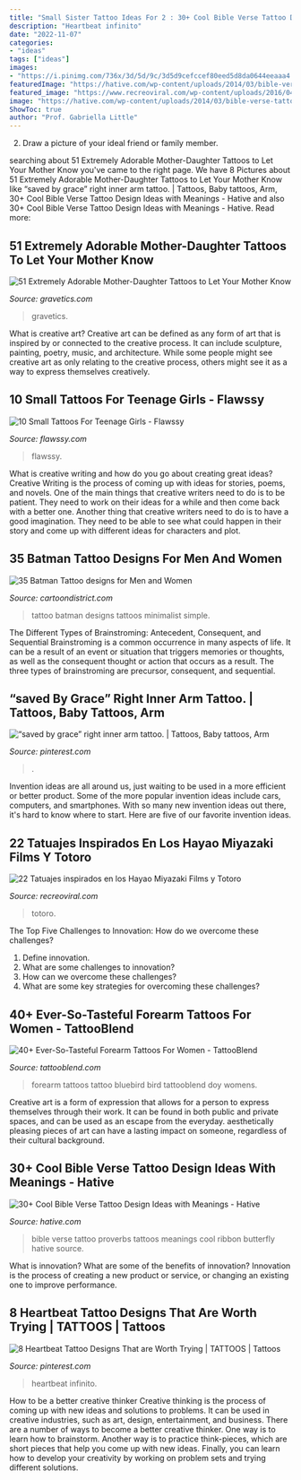 ```yaml
---
title: "Small Sister Tattoo Ideas For 2 : 30+ Cool Bible Verse Tattoo Design Ideas With Meanings"
description: "Heartbeat infinito"
date: "2022-11-07"
categories:
- "ideas"
tags: ["ideas"]
images:
- "https://i.pinimg.com/736x/3d/5d/9c/3d5d9cefccef80eed5d8da0644eeaaa4.jpg"
featuredImage: "https://hative.com/wp-content/uploads/2014/03/bible-verse-tattoos/3-proverbs-31-25-ribbon-butterfly.jpg"
featured_image: "https://www.recreoviral.com/wp-content/uploads/2016/04/TATUAJES-TOTORO-9.jpg"
image: "https://hative.com/wp-content/uploads/2014/03/bible-verse-tattoos/3-proverbs-31-25-ribbon-butterfly.jpg"
ShowToc: true
author: "Prof. Gabriella Little"
---
```



2. Draw a picture of your ideal friend or family member.

	

		
searching about 51 Extremely Adorable Mother-Daughter Tattoos to Let Your Mother Know you've came to the right page. We have 8 Pictures about 51 Extremely Adorable Mother-Daughter Tattoos to Let Your Mother Know like “saved by grace” right inner arm tattoo. | Tattoos, Baby tattoos, Arm, 30+ Cool Bible Verse Tattoo Design Ideas with Meanings - Hative and also 30+ Cool Bible Verse Tattoo Design Ideas with Meanings - Hative. Read more:
		
    
## 51 Extremely Adorable Mother-Daughter Tattoos To Let Your Mother Know

<img loading=lazy src="https://www.gravetics.com/wp-content/uploads/2017/07/Awesome-Tree-With-Birds-On-Shoulder-Mother-Daughter-Tattoo-Idea.jpg" onerror="this.onerror=null;this.src='https://tse1.mm.bing.net/th?id=OIP.PSe6ahlFuvpyXrfEE3HHoQHaFj&amp;pid=15.1';" alt="51 Extremely Adorable Mother-Daughter Tattoos to Let Your Mother Know">

_Source: gravetics.com_

>gravetics. 

	

What is creative art?
Creative art can be defined as any form of art that is inspired by or connected to the creative process. It can include sculpture, painting, poetry, music, and architecture. While some people might see creative art as only relating to the creative process, others might see it as a way to express themselves creatively.

    
## 10 Small Tattoos For Teenage Girls - Flawssy

<img loading=lazy src="https://www.flawssy.com/wp-content/uploads/2016/06/small-girls-womens-tattoos.jpg" onerror="this.onerror=null;this.src='https://tse2.mm.bing.net/th?id=OIP.icCa1qJyfx1RYb1hA4aHfQHaJ4&amp;pid=15.1';" alt="10 Small Tattoos For Teenage Girls - Flawssy">

_Source: flawssy.com_

>flawssy. 

	

What is creative writing and how do you go about creating great ideas?
Creative Writing is the process of coming up with ideas for stories, poems, and novels. One of the main things that creative writers need to do is to be patient. They need to work on their ideas for a while and then come back with a better one. Another thing that creative writers need to do is to have a good imagination. They need to be able to see what could happen in their story and come up with different ideas for characters and plot.

    
## 35 Batman Tattoo Designs For Men And Women

<img loading=lazy src="http://cartoondistrict.com/wp-content/uploads/2014/11/batman-tattoo-designs-for-men-and-women29.jpg" onerror="this.onerror=null;this.src='https://tse3.mm.bing.net/th?id=OIP.KCQVbp1bATwBOPbQ3LEbxQHaJ4&amp;pid=15.1';" alt="35 Batman Tattoo designs for Men and Women">

_Source: cartoondistrict.com_

>tattoo batman designs tattoos minimalist simple. 

	

The Different Types of Brainstroming: Antecedent, Consequent, and Sequential
Brainstroming is a common occurrence in many aspects of life. It can be a result of an event or situation that triggers memories or thoughts, as well as the consequent thought or action that occurs as a result. The three types of brainstroming are precursor, consequent, and sequential.

    
## “saved By Grace” Right Inner Arm Tattoo. | Tattoos, Baby Tattoos, Arm

<img loading=lazy src="https://i.pinimg.com/736x/3d/5d/9c/3d5d9cefccef80eed5d8da0644eeaaa4.jpg" onerror="this.onerror=null;this.src='https://tse2.mm.bing.net/th?id=OIP.jDnPRlA6Nq9MYXKxdDHFtAHaJ3&amp;pid=15.1';" alt="“saved by grace” right inner arm tattoo. | Tattoos, Baby tattoos, Arm">

_Source: pinterest.com_

>. 

	

Invention ideas are all around us, just waiting to be used in a more efficient or better product. Some of the more popular invention ideas include cars, computers, and smartphones. With so many new invention ideas out there, it's hard to know where to start. Here are five of our favorite invention ideas.

    
## 22 Tatuajes Inspirados En Los Hayao Miyazaki Films Y Totoro

<img loading=lazy src="https://www.recreoviral.com/wp-content/uploads/2016/04/TATUAJES-TOTORO-9.jpg" onerror="this.onerror=null;this.src='https://tse4.mm.bing.net/th?id=OIP.BD1AR2Lmsewv8c3Pyk6gpAHaKL&amp;pid=15.1';" alt="22 Tatuajes inspirados en los Hayao Miyazaki Films y Totoro">

_Source: recreoviral.com_

>totoro. 

	

The Top Five Challenges to Innovation: How do we overcome these challenges?
1. Define innovation.
2. What are some challenges to innovation? 
3. How can we overcome these challenges? 
4. What are some key strategies for overcoming these challenges?

    
## 40+ Ever-So-Tasteful Forearm Tattoos For Women - TattooBlend

<img loading=lazy src="https://tattooblend.com/wp-content/uploads/2016/06/womens-forearm-tattoo-design-16.jpg" onerror="this.onerror=null;this.src='https://tse2.mm.bing.net/th?id=OIP.b7YpTYgt03-UObeiRUKmEQHaHb&amp;pid=15.1';" alt="40+ Ever-So-Tasteful Forearm Tattoos For Women - TattooBlend">

_Source: tattooblend.com_

>forearm tattoos tattoo bluebird bird tattooblend doy womens. 

	

Creative art is a form of expression that allows for a person to express themselves through their work. It can be found in both public and private spaces, and can be used as an escape from the everyday. aesthetically pleasing pieces of art can have a lasting impact on someone, regardless of their cultural background.

    
## 30+ Cool Bible Verse Tattoo Design Ideas With Meanings - Hative

<img loading=lazy src="https://hative.com/wp-content/uploads/2014/03/bible-verse-tattoos/3-proverbs-31-25-ribbon-butterfly.jpg" onerror="this.onerror=null;this.src='https://tse1.mm.bing.net/th?id=OIP.QeBzK_2EWTBfH109D8p3BgHaJ4&amp;pid=15.1';" alt="30+ Cool Bible Verse Tattoo Design Ideas with Meanings - Hative">

_Source: hative.com_

>bible verse tattoo proverbs tattoos meanings cool ribbon butterfly hative source. 

	

What is innovation? What are some of the benefits of innovation?
Innovation is the process of creating a new product or service, or changing an existing one to improve performance.

    
## 8 Heartbeat Tattoo Designs That Are Worth Trying | TATTOOS | Tattoos

<img loading=lazy src="https://i.pinimg.com/236x/68/30/12/683012eb43f417e300f6a3e24e7d1aa1.jpg" onerror="this.onerror=null;this.src='https://tse4.mm.bing.net/th?id=OIP.Tesv0Pk7MMTl8LWkARJcKgAAAA&amp;pid=15.1';" alt="8 Heartbeat Tattoo Designs That are Worth Trying | TATTOOS | Tattoos">

_Source: pinterest.com_

>heartbeat infinito. 

	

How to be a better creative thinker
Creative thinking is the process of coming up with new ideas and solutions to problems. It can be used in creative industries, such as art, design, entertainment, and business. There are a number of ways to become a better creative thinker. One way is to learn how to brainstorm. Another way is to practice think-pieces, which are short pieces that help you come up with new ideas. Finally, you can learn how to develop your creativity by working on problem sets and trying different solutions.

